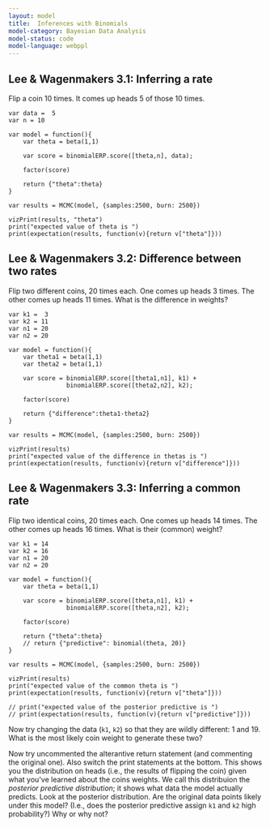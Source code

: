 ```yaml
---
layout: model
title: 	Inferences with Binomials
model-category: Bayesian Data Analysis
model-status: code
model-language: webppl
---
```


<script src="http://web.stanford.edu/~erindb/webppl-viz/webppl.min.js"></script>  
<link rel="stylesheet" href="http://web.stanford.edu/~erindb/webppl-viz/viz.css">

## Lee & Wagenmakers 3.1: Inferring a rate

Flip a coin 10 times. It comes up heads 5 of those 10 times.

~~~~
var data =  5
var n = 10

var model = function(){
	var theta = beta(1,1)

	var score = binomialERP.score([theta,n], data);

	factor(score)

	return {"theta":theta}
}

var results = MCMC(model, {samples:2500, burn: 2500})

vizPrint(results, "theta")
print("expected value of theta is ")
print(expectation(results, function(v){return v["theta"]}))
~~~~

## Lee & Wagenmakers 3.2: Difference between two rates

Flip two different coins, 20 times each. One comes up heads 3 times.
The other comes up heads 11 times. What is the difference in weights?

~~~~
var k1 =  3
var k2 = 11
var n1 = 20
var n2 = 20

var model = function(){
	var theta1 = beta(1,1)
	var theta2 = beta(1,1)

	var score = binomialERP.score([theta1,n1], k1) + 
				binomialERP.score([theta2,n2], k2);

	factor(score)

	return {"difference":theta1-theta2}
}

var results = MCMC(model, {samples:2500, burn: 2500})

vizPrint(results)
print("expected value of the difference in thetas is ")
print(expectation(results, function(v){return v["difference"]}))
~~~~

## Lee & Wagenmakers 3.3: Inferring a common rate

Flip two identical coins, 20 times each. One comes up heads 14 times.
The other comes up heads 16 times. What is their (common) weight?

~~~~
var k1 = 14
var k2 = 16
var n1 = 20
var n2 = 20

var model = function(){
	var theta = beta(1,1)

	var score = binomialERP.score([theta,n1], k1) + 
				binomialERP.score([theta,n2], k2);

	factor(score)

	return {"theta":theta}
	// return {"predictive": binomial(theta, 20)}
}

var results = MCMC(model, {samples:2500, burn: 2500})

vizPrint(results)
print("expected value of the common theta is ")
print(expectation(results, function(v){return v["theta"]}))

// print("expected value of the posterior predictive is ")
// print(expectation(results, function(v){return v["predictive"]}))
~~~~

Now try changing the data (`k1`, `k2`) so that they are wildly different:
1 and 19. What is the most likely coin weight to generate these two?

Now try uncommented the alterantive return statement (and commenting the original one). 
Also switch the print statements at the bottom.
This shows you the distribution on heads (i.e., the results of flipping the coin) given
what you've learned about the coins weights. We call this distribuion the *posterior predictive distribution*; it shows what data the model actually predicts.
Look at the posterior distribution. Are the original data points likely under this model?
(I.e., does the posterior predictive assign `k1` and `k2` high probability?)
Why or why not?




